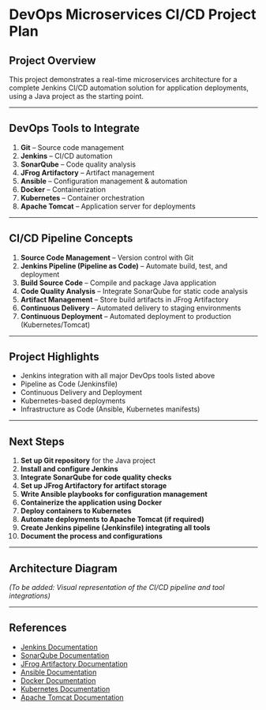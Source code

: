 # DevOps Microservices CI/CD Project Plan

## Project Overview
This project demonstrates a real-time microservices architecture for a complete Jenkins CI/CD automation solution for application deployments, using a Java project as the starting point.

---

## DevOps Tools to Integrate
1. **Git** – Source code management
2. **Jenkins** – CI/CD automation
3. **SonarQube** – Code quality analysis
4. **JFrog Artifactory** – Artifact management
5. **Ansible** – Configuration management & automation
6. **Docker** – Containerization
7. **Kubernetes** – Container orchestration
8. **Apache Tomcat** – Application server for deployments

---

## CI/CD Pipeline Concepts
1. **Source Code Management** – Version control with Git
2. **Jenkins Pipeline (Pipeline as Code)** – Automate build, test, and deployment
3. **Build Source Code** – Compile and package Java application
4. **Code Quality Analysis** – Integrate SonarQube for static code analysis
5. **Artifact Management** – Store build artifacts in JFrog Artifactory
6. **Continuous Delivery** – Automated delivery to staging environments
7. **Continuous Deployment** – Automated deployment to production (Kubernetes/Tomcat)

---

## Project Highlights
- Jenkins integration with all major DevOps tools listed above
- Pipeline as Code (Jenkinsfile)
- Continuous Delivery and Deployment
- Kubernetes-based deployments
- Infrastructure as Code (Ansible, Kubernetes manifests)

---

## Next Steps
1. **Set up Git repository** for the Java project
2. **Install and configure Jenkins**
3. **Integrate SonarQube for code quality checks**
4. **Set up JFrog Artifactory for artifact storage**
5. **Write Ansible playbooks for configuration management**
6. **Containerize the application using Docker**
7. **Deploy containers to Kubernetes**
8. **Automate deployments to Apache Tomcat (if required)**
9. **Create Jenkins pipeline (Jenkinsfile) integrating all tools**
10. **Document the process and configurations**

---

## Architecture Diagram
*(To be added: Visual representation of the CI/CD pipeline and tool integrations)*

---

## References
- [Jenkins Documentation](https://www.jenkins.io/doc/)
- [SonarQube Documentation](https://docs.sonarqube.org/)
- [JFrog Artifactory Documentation](https://www.jfrog.com/confluence/)
- [Ansible Documentation](https://docs.ansible.com/)
- [Docker Documentation](https://docs.docker.com/)
- [Kubernetes Documentation](https://kubernetes.io/docs/)
- [Apache Tomcat Documentation](https://tomcat.apache.org/tomcat-9.0-doc/)